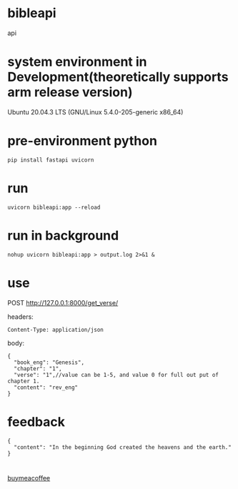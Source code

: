 # bibleapi
api

# system environment in Development(theoretically supports arm release version)
Ubuntu 20.04.3 LTS (GNU/Linux 5.4.0-205-generic x86_64)

# pre-environment python
```
pip install fastapi uvicorn
```

# run
```
uvicorn bibleapi:app --reload
```

# run in background
```
nohup uvicorn bibleapi:app > output.log 2>&1 &
```

# use

POST http://127.0.0.1:8000/get_verse/

headers:
```
Content-Type: application/json
```

body:
```
{
  "book_eng": "Genesis",
  "chapter": "1",
  "verse": "1",//value can be 1-5, and value 0 for full out put of chapter 1.
  "content": "rev_eng"
}
```

# feedback
```
{
  "content": "In the beginning God created the heavens and the earth."
}
```
#
[buymeacoffee](https://buymeacoffee.com/ztj7728)

